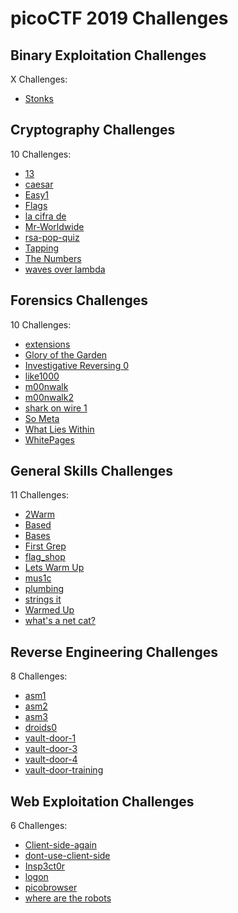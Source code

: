 # picoCTF 2019 Challenges

## Binary Exploitation Challenges

X Challenges:
- [Stonks](Binary_Exploitation/Stonks.md)

## Cryptography Challenges

10 Challenges:
- [13](Cryptography/13.md)
- [caesar](Cryptography/caesar.md)
- [Easy1](Cryptography/Easy1.md)
- [Flags](Cryptography/Flags.md)
- [la cifra de](Cryptography/la_cifra_de.md)
- [Mr-Worldwide](Cryptography/Mr-Worldwide.md)
- [rsa-pop-quiz](Cryptography/rsa-pop-quiz.md)
- [Tapping](Cryptography/Tapping.md)
- [The Numbers](Cryptography/The_Numbers.md)
- [waves over lambda](Cryptography/waves_over_lambda.md)

## Forensics Challenges

10 Challenges: 
- [extensions](Forensics/extensions.md)
- [Glory of the Garden](Forensics/Glory_of_the_Garden.md)
- [Investigative Reversing 0](Forensics/Investigative_Reversing_0.md)
- [like1000](Forensics/like1000.md)
- [m00nwalk](Forensics/m00nwalk.md)
- [m00nwalk2](Forensics/m00nwalk2.md)
- [shark on wire 1](Forensics/shark_on_wire_1.md)
- [So Meta](Forensics/So_Meta.md)
- [What Lies Within](Forensics/What_Lies_Within.md)
- [WhitePages](Forensics/WhitePages.md)

## General Skills Challenges

11 Challenges: 
- [2Warm](General_Skills/2Warm.md)
- [Based](General_Skills/Based.md)
- [Bases](General_Skills/Bases.md)
- [First Grep](General_Skills/First_Grep.md)
- [flag_shop](General_Skills/flag_shop.md)
- [Lets Warm Up](General_Skills/Lets_Warm_Up.md)
- [mus1c](General_Skills/mus1c.md)
- [plumbing](General_Skills/plumbing.md)
- [strings it](General_Skills/strings_it.md)
- [Warmed Up](General_Skills/Warmed_Up.md)
- [what's a net cat?](General_Skills/whats_a_net_cat.md)

## Reverse Engineering Challenges

8 Challenges:
- [asm1](Reverse_Engineering/asm1.md)
- [asm2](Reverse_Engineering/asm2.md)
- [asm3](Reverse_Engineering/asm3.md)
- [droids0](Reverse_Engineering/droids0.md)
- [vault-door-1](Reverse_Engineering/vault-door-1.md)
- [vault-door-3](Reverse_Engineering/vault-door-3.md)
- [vault-door-4](Reverse_Engineering/vault-door-4.md)
- [vault-door-training](Reverse_Engineering/vault-door-training.md)

## Web Exploitation Challenges

6 Challenges:
- [Client-side-again](Web_Exploitation/Client-side-again.md)
- [dont-use-client-side](Web_Exploitation/dont-use-client-side.md)
- [Insp3ct0r](Web_Exploitation/Insp3ct0r.md)
- [logon](Web_Exploitation/logon.md)
- [picobrowser](Web_Exploitation/picobrowser.md)
- [where are the robots](Web_Exploitation/where_are_the_robots.md)
